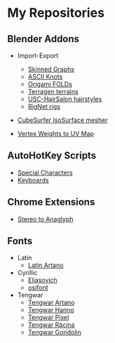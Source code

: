 # My Repositories

## Blender Addons
- Import-Export
	- [Skinned Graphs](https://github.com/shankarsivarajan/Blender_Skinned_Graph_io)
	- [ASCII Knots](https://github.com/shankarsivarajan/blender_knots)
	- [Origami FOLDs](https://github.com/shankarsivarajan/blender_import_fold)
	- [Terragen terrains](https://github.com/shankarsivarajan/blender_import_terragen)
	- [USC-HairSalon hairstyles](https://github.com/shankarsivarajan/blender_import_HairSalon)
	- [RigNet rigs](https://github.com/shankarsivarajan/bRigNet_load_skeleton)

- [CubeSurfer IsoSurface mesher](https://github.com/shankarsivarajan/CubeSurfer)
- [Vertex Weights to UV Map](https://github.com/shankarsivarajan/Blender_weights_to_uv)

## AutoHotKey Scripts
- [Special Characters](https://github.com/shankarsivarajan/ahk_characters)
- [Keyboards](https://github.com/shankarsivarajan/ahk_keyboards)

## Chrome Extensions 
- [Stereo to Anaglyph](https://github.com/shankarsivarajan/Stereo_to_Anaglyph_Chrome)

## Fonts
- Latin
	- [Latin Artano](https://github.com/shankarsivarajan/LatinArtano)
- Cyrillic
	- [Eliasovich](https://github.com/shankarsivarajan/Eliasovich)
	- [osifont](https://github.com/shankarsivarajan/osifont)
- Tengwar
	- [Tengwar Artano](https://github.com/shankarsivarajan/TengwarArtano)
	- [Tengwar Hanno](https://github.com/shankarsivarajan/TengwarHanno)
	- [Tengwar Pixel](https://github.com/shankarsivarajan/TengwarPixel) 
	- [Tengwar Rácina](https://github.com/shankarsivarajan/TengwarRacina)
	- [Tengwar Gondolin](https://github.com/shankarsivarajan/TengwarGondolin)
